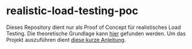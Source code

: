 # realistic-load-testing-poc

Dieses Repository dient nur als Proof of Concept für realistisches Load Testing.
Die theoretische Grundlage kann [hier](poc.md) gefunden werden.
Um das Projekt auszuführen dient [diese kurze Anleitung](load-testing-prototype/README.md).
